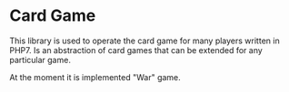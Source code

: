Card Game
=========

This library is used to operate the card game for many players written in PHP7. Is an abstraction of card games that can be extended for any particular game.

At the moment it is implemented "War" game.